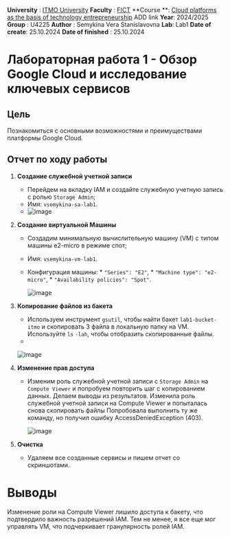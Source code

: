 **University** : [ITMO University](https://itmo.ru/ru/)
**Faculty** : [FICT](https://fict.itmo.ru)
**Course **: [Cloud platforms as the basis of technology entrepreneurship](https://) ADD link
**Year**: 2024/2025
**Group** : U4225
**Author** : Semykina Vera Stanislavovna
**Lab**: Lab1
**Date of create**: 25.10.2024
**Date of finished** : 25.10.2024

# Лабораторная работа 1 - Обзор Google Cloud и исследование ключевых сервисов
## Цель
Познакомиться с основными возможностями и преимуществами платформы Google Cloud.
## Отчет по ходу работы
1. **Создание служебной учетной записи**
    * Перейдем на вкладку IAM и создайте служебную учетную запись с ролью `Storage Admin`;
    * Имя: `vsemykina-sa-lab1`.
    * 
      ![image](https://github.com/user-attachments/assets/2b9cdb3a-52fc-4e36-a366-30a667db5dc0)
2. **Создание виртуальной Машины**
    * Создадим минимальную вычислительную машину (VM) с типом машины e2-micro в режиме спот;
    * Имя: `vsemykina-vm-lab1`.
    * Конфигурация машины: 
           * `"Series": "E2"`,
            * `"Machine type": "e2-micro"`,
            *  `"Availability policies": "Spot"`.
      
      ![image](https://github.com/user-attachments/assets/921aef77-453a-404b-8566-55fc13a5a7c9)
3. **Копирование файлов из бакета**
    * Используем инструмент `gsutil`, чтобы найти бакет `lab1-bucket-itmo` и скопировать 3 файла в локальную папку на VM. Используйте `ls` `-lah`, чтобы отобразить скопированные файлы.
    * 
   ![image](https://github.com/user-attachments/assets/4d349772-0126-406a-8815-5c9b5bbacc47)

4. **Изменение прав доступа**
    * Изменим роль служебной учетной записи с `Storage Admin` на `Compute Viewer` и попробуем повторить шаг с копированием данных. Делаем выводы из результатов.
      Изменила роль служебной учетной записи на Compute Viewer и попыталась снова скопировать файлы
      Попробовала выполнить ту же команду, но получил ошибку AccessDeniedException (403).
      
         ![image](https://github.com/user-attachments/assets/f2872d10-c9b3-4715-8c9d-2355d12f0038)
5. **Очистка**
    * Удаляем все созданные сервисы и пишем отчет со скриншотами.
# **Выводы** 
Изменение роли на Compute Viewer лишило доступа к бакету, что подтвердило важность разрешений IAM. Тем не менее, я все еще мог управлять VM, что подчеркивает гранулярность ролей IAM.


